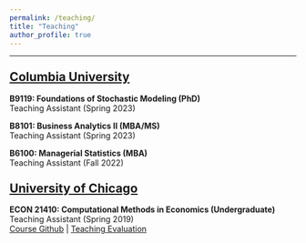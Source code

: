 ```yaml
---
permalink: /teaching/
title: "Teaching"
author_profile: true
---
```


---
### <span style="font-size:1.3em"><u>Columbia University</u></span>

**B9119: Foundations of Stochastic Modeling (PhD)**<br/>
Teaching Assistant (Spring 2023)

**B8101: Business Analytics II (MBA/MS)**<br/>
Teaching Assistant (Spring 2023)

**B6100: Managerial Statistics (MBA)**<br/>
Teaching Assistant (Fall 2022)

### <span style="font-size:1.3em"><u>University of Chicago</u></span>

**ECON 21410: Computational Methods in Economics (Undergraduate)**<br/>
Teaching Assistant (Spring 2019)<br/>
[Course Github](https://github.com/jmbejara/comp-econ-sp19) &#124; [Teaching Evaluation](/files/BejaranoBoyarsky_Course_Evaluations_ECON_21410_Spring_2019.pdf#page=3)
